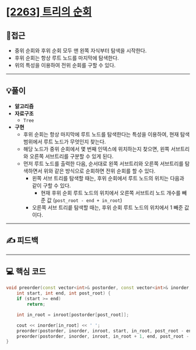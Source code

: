 # [[2263] 트리의 순회](https://www.acmicpc.net/problem/263)

## 🤔접근
- 중위 순회와 후위 순회 모두 맨 왼쪽 자식부터 탐색을 시작한다.
- 후위 순회는 항상 루트 노드를 마지막에 탐색한다.
- 위의 특성을 이용하여 전위 순회를 구할 수 있다.
___
## 💡풀이
- <B>알고리즘</B>
- <b>자료구조</b>
	- `Tree`
- <b>구현</b>
	- 후위 순회는 항상 마지막에 루트 노드를 탐색한다는 특성을 이용하여, 현재 탐색 범위에서 루트 노드가 무엇인지 찾는다.
    - 해당 노드가 중위 순회에서 몇 번째 인덱스에 위치하는지 찾으면, 왼쪽 서브트리와 오른쪽 서브트리를 구분할 수 있게 된다.
    - 먼저 루트 노드를 출력한 다음, 순서대로 왼쪽 서브트리와 오른쪽 서브트리를 탐색하면서 위와 같은 방식으로 순회하면 전위 순회를 할 수 있다.
        - 왼쪽 서브 트리를 탐색할 때는, 후위 순회에서 루트 노드의 위치는 다음과 같이 구할 수 있다.
            - 현재 후위 순회 루트 노드의 위치에서 오른쪽 서브트리 노드 개수를 빼준 값 (`post_root - end + in_root`)
        - 오른쪽 서브 트리릍 탐색할 때는, 후위 순회 루트 노드의 위치에서 1 빼준 값이다.
___
## ✍ 피드백
___
## 💻 핵심 코드
```c++
void preorder(const vector<int>& postorder, const vector<int>& inorder, const vector<int>& inroot,
	int start, int end, int post_root) {
	if (start >= end)
		return;

	int in_root = inroot[postorder[post_root]];

	cout << inorder[in_root] << ' ';
	preorder(postorder, inorder, inroot, start, in_root, post_root - end + in_root);
	preorder(postorder, inorder, inroot, in_root + 1, end, post_root - 1);
}
```